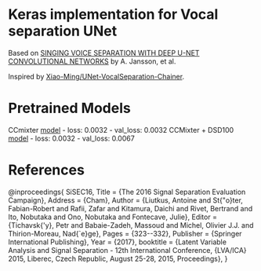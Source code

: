 # Keras implementation for Vocal separation UNet

Based on [SINGING VOICE SEPARATION WITH DEEP U-NET CONVOLUTIONAL NETWORKS](https://ismir2017.smcnus.org/wp-content/uploads/2017/10/171_Paper.pdf) by A. Jansson, et al.

Inspired by [Xiao-Ming/UNet-VocalSeparation-Chainer](https://github.com/Xiao-Ming/UNet-VocalSeparation-Chainer).

# Pretrained Models

CCmixter [model](https://users.dcc.uchile.cl/~voyanede/more/trained_models/vocal_20.h5) - loss: 0.0032 - val_loss: 
0.0032
CCMixter + DSD100 [model]( https://users.dcc.uchile.cl/~voyanede/more/trained_models/vocal_100_2.h5) - loss: 0.0032 - val_loss: 0.0067

# References

@inproceedings{   SiSEC16,   Title = {The 2016 Signal Separation Evaluation Campaign},   Address = {Cham},   Author = {Liutkus, Antoine and St{\"o}ter, Fabian-Robert 
and Rafii, Zafar and Kitamura, Daichi and Rivet, Bertrand and Ito, Nobutaka and Ono, Nobutaka and Fontecave, Julie},   Editor = {Tichavsk{\'y}, Petr and 
Babaie-Zadeh, Massoud and Michel, Olivier J.J. and Thirion-Moreau, Nad{\`e}ge},   Pages = {323--332},   Publisher = {Springer International Publishing},   Year = 
{2017},   booktitle = {Latent Variable Analysis and Signal Separation - 12th International Conference, {LVA/ICA} 2015, Liberec, Czech Republic, August 25-28, 2015, 
Proceedings}, }
